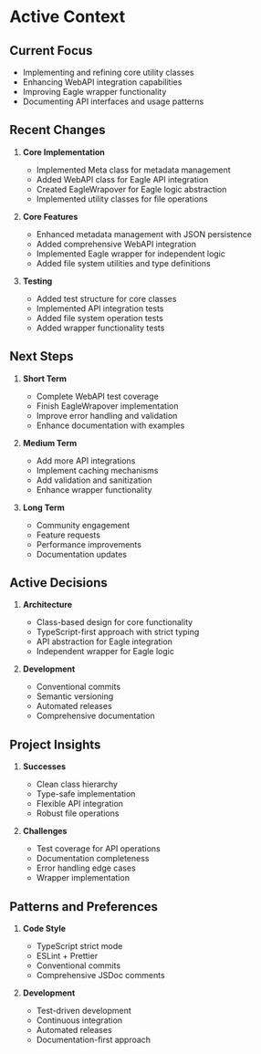 # Active Context

## Current Focus

- Implementing and refining core utility classes
- Enhancing WebAPI integration capabilities
- Improving Eagle wrapper functionality
- Documenting API interfaces and usage patterns

## Recent Changes

1. **Core Implementation**

   - Implemented Meta class for metadata management
   - Added WebAPI class for Eagle API integration
   - Created EagleWrapover for Eagle logic abstraction
   - Implemented utility classes for file operations

2. **Core Features**

   - Enhanced metadata management with JSON persistence
   - Added comprehensive WebAPI integration
   - Implemented Eagle wrapper for independent logic
   - Added file system utilities and type definitions

3. **Testing**
   - Added test structure for core classes
   - Implemented API integration tests
   - Added file system operation tests
   - Added wrapper functionality tests

## Next Steps

1. **Short Term**

   - Complete WebAPI test coverage
   - Finish EagleWrapover implementation
   - Improve error handling and validation
   - Enhance documentation with examples

2. **Medium Term**

   - Add more API integrations
   - Implement caching mechanisms
   - Add validation and sanitization
   - Enhance wrapper functionality

3. **Long Term**
   - Community engagement
   - Feature requests
   - Performance improvements
   - Documentation updates

## Active Decisions

1. **Architecture**

   - Class-based design for core functionality
   - TypeScript-first approach with strict typing
   - API abstraction for Eagle integration
   - Independent wrapper for Eagle logic

2. **Development**
   - Conventional commits
   - Semantic versioning
   - Automated releases
   - Comprehensive documentation

## Project Insights

1. **Successes**

   - Clean class hierarchy
   - Type-safe implementation
   - Flexible API integration
   - Robust file operations

2. **Challenges**
   - Test coverage for API operations
   - Documentation completeness
   - Error handling edge cases
   - Wrapper implementation

## Patterns and Preferences

1. **Code Style**

   - TypeScript strict mode
   - ESLint + Prettier
   - Conventional commits
   - Comprehensive JSDoc comments

2. **Development**
   - Test-driven development
   - Continuous integration
   - Automated releases
   - Documentation-first approach
